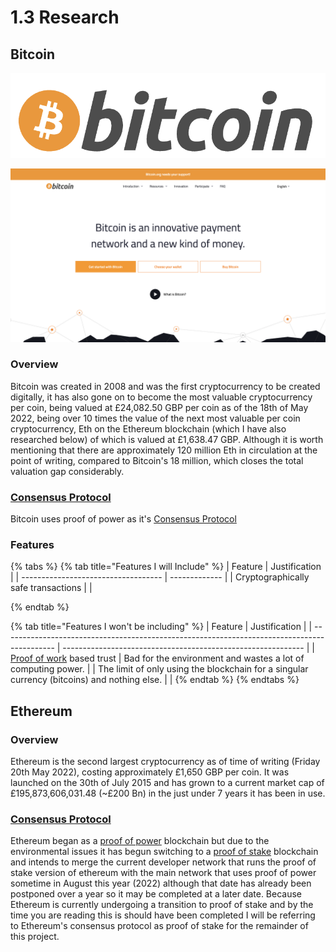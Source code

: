 # 1.3 Research

## Bitcoin

![](../../.gitbook/assets/image.png)

![](<../../.gitbook/assets/image (1).png>)

### Overview

Bitcoin was created in 2008 and was the first cryptocurrency to be created digitally, it has also gone on to become the most valuable cryptocurrency per coin, being valued at £24,082.50 GBP per coin as of the 18th of May 2022, being over 10 times the value of the next most valuable per coin cryptocurrency, Eth on the Ethereum blockchain (which I have also researched below) of which is valued at £1,638.47 GBP. Although it is worth mentioning that there are approximately 120 million Eth in circulation at the point of writing, compared to Bitcoin's 18 million, which closes the total valuation gap considerably.



### [Consensus Protocol](consensus-protocols/#what-is-a-consensus-protocol)

Bitcoin uses proof of power as it's [Consensus Protocol](consensus-protocols/#what-is-a-consensus-protocol)

### Features

{% tabs %}
{% tab title="Features I will Include" %}
| Feature                             | Justification |
| ----------------------------------- | ------------- |
| Cryptographically safe transactions |               |


{% endtab %}

{% tab title="Features I won't be including" %}
| Feature                                                                                     | Justification                                                |
| ------------------------------------------------------------------------------------------- | ------------------------------------------------------------ |
| [Proof of work](./#consensus-protocol) based trust                                          | Bad for the environment and wastes a lot of computing power. |
| The limit of only using the blockchain for a singular currency (bitcoins) and nothing else. |                                                              |
{% endtab %}
{% endtabs %}

## Ethereum



### Overview

Ethereum is the second largest cryptocurrency as of time of writing (Friday 20th May 2022), costing approximately £1,650 GBP per coin. It was launched on the 30th of July 2015 and has grown to a current market cap of £195,873,606,031.48 (\~£200 Bn) in the just under 7 years it has been in use.

### [Consensus Protocol](consensus-protocols/#what-is-a-consensus-protocol)

Ethereum began as a [proof of power](consensus-protocols/#proof-of-power) blockchain but due to the environmental issues it has begun switching to a [proof of stake](consensus-protocols/#proof-of-stake) blockchain and intends to merge the current developer network that runs the proof of stake version of ethereum with the main network that uses proof of power sometime in August this year (2022) although that date has already been postponed over a year so it may be completed at a later date. Because Ethereum is currently undergoing a transition to proof of stake and by the time you are reading this is should have been completed I will be referring to Ethereum's consensus protocol as proof of stake for the remainder of this project.
